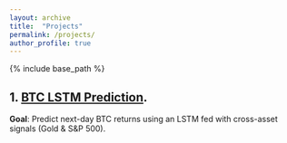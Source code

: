 ```yaml
---
layout: archive
title:  "Projects"
permalink: /projects/
author_profile: true
---
```


{% include base_path %}

## 1. [BTC LSTM Prediction](/files/1st.html).
**Goal**: Predict next-day BTC returns using an LSTM fed with cross-asset signals (Gold & S&P 500).

